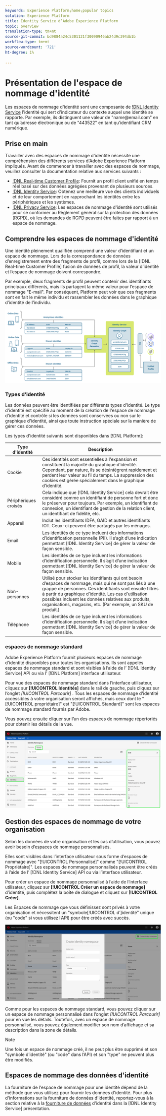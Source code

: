 ```yaml
---
keywords: Experience Platform;home;popular topics
solution: Experience Platform
title: Identity Service d’Adobe Experience Platform
topic: overview
translation-type: tm+mt
source-git-commit: bd9884a24c5301121f30090946ab24d9c394db1b
workflow-type: tm+mt
source-wordcount: '721'
ht-degree: 1%

---
```



# Présentation de l&#39;espace de nommage d&#39;identité

Les espaces de nommage d&#39;identité sont une composante de [!DNL Identity Service](./home.md) l&#39;identité qui sert d&#39;indicateur du contexte auquel une identité se rapporte. Par exemple, ils distinguent une valeur de &quot;name<span>@email.com&quot; en tant qu’adresse électronique ou de &quot;443522&quot; en tant qu’identifiant CRM numérique.

## Prise en main

Travailler avec des espaces de nommage d&#39;identité nécessite une compréhension des différents services d&#39;Adobe Experience Platform impliqués. Avant de commencer à travailler avec des espaces de nommage, veuillez consulter la documentation relative aux services suivants :

- [!DNL Real-time Customer Profile](../profile/home.md): Fournit un profil client unifié en temps réel basé sur des données agrégées provenant de plusieurs sources.
- [!DNL Identity Service](./home.md): Obtenez une meilleure vue des clients individuels et de leur comportement en rapprochant les identités entre les périphériques et les systèmes.
- [!DNL Privacy Service](../privacy-service/home.md): Les espaces de nommage d&#39;identité sont utilisés pour se conformer au Règlement général sur la protection des données (RGPD), où les demandes de RGPD peuvent être faites par rapport à un espace de nommage.

## Comprendre les espaces de nommage d&#39;identité

Une identité pleinement qualifiée comprend une valeur d’identifiant et un espace de nommage. Lors de la correspondance de données d’enregistrement entre des fragments de profil, comme lors de la [!DNL Real-time Customer Profile] fusion de données de profil, la valeur d’identité et l’espace de nommage doivent correspondre.

Par exemple, deux fragments de profil peuvent contenir des identifiants principaux différents, mais ils partagent la même valeur pour l’espace de nommage &quot;E-mail&quot;. Par conséquent, Platform peut voir que ces fragments sont en fait le même individu et rassembler les données dans le graphique d’identité de l’individu.

![](images/identity-service-stitching.png)

### Types d’identité

Les données peuvent être identifiées par différents types d&#39;identité. Le type d&#39;identité est spécifié au moment de la création de l&#39;espace de nommage d&#39;identité et contrôle si les données sont conservées ou non sur le graphique d&#39;identité, ainsi que toute instruction spéciale sur la manière de gérer ces données.

Les types d&#39;identité suivants sont disponibles dans [!DNL Platform]:

| Type d&#39;identité | Description |
| --- | --- |
| Cookie | Ces identités sont essentielles à l&#39;expansion et constituent la majorité du graphique d&#39;identité. Cependant, par nature, ils se désintègrent rapidement et perdent leur valeur au fil du temps. La suppression des cookies est gérée spécialement dans le graphique d&#39;identité. |
| Périphériques croisés | Cela indique que [!DNL Identity Service] cela devrait être considéré comme un identifiant de personne fort et donc le préserver pour toujours. Par exemple, un identifiant de connexion, un identifiant de gestion de la relation client, un identifiant de fidélité, etc. |
| Appareil | Inclut les identifiants IDFA, GAID et autres identifiants IOT. Ceux-ci peuvent être partagés par les ménages. |
| Email | Les identités de ce type incluent des informations d’identification personnelle (PII). Il s’agit d’une indication permettant [!DNL Identity Service] de gérer la valeur de façon sensible. |
| Mobile | Les identités de ce type incluent les informations d’identification personnelle. Il s’agit d’une indication permettant [!DNL Identity Service] de gérer la valeur de façon sensible. |
| Non-personnes | Utilisé pour stocker les identifiants qui ont besoin d’espaces de nommage, mais qui ne sont pas liés à une grappe de personnes. Ces identifiants sont ensuite filtrés à partir du graphique d’identité. Les cas d&#39;utilisation possibles incluent les données relatives aux produits, organisations, magasins, etc. (Par exemple, un SKU de produit.) |
| Téléphone | Les identités de ce type incluent les informations d’identification personnelle. Il s’agit d’une indication permettant [!DNL Identity Service] de gérer la valeur de façon sensible. |

### espaces de nommage standard

Adobe Experience Platform fournit plusieurs espaces de nommage d&#39;identité disponibles pour toutes les organisations. Ils sont appelés espaces de nommage standard et sont visibles à l’aide de l’ [!DNL Identity Service] API ou via l’ [!DNL Platform] interface utilisateur.

Pour vue des espaces de nommage standard dans l’interface utilisateur, cliquez sur **[!UICONTROL Identités]** dans le rail de gauche, puis cliquez sur l’onglet *[!UICONTROL Parcourir]* . Tous les espaces de nommage d&#39;identité accessibles à votre organisation seront affichés, mais ceux dont le &quot;[!UICONTROL propriétaire]&quot; est &quot;[!UICONTROL Standard]&quot; sont les espaces de nommage standard fournis par Adobe.

Vous pouvez ensuite cliquer sur l’un des espaces de nommage répertoriés pour obtenir les détails de la vue.

![](./images/standard-namespace-detail.png)

## Gestion des espaces de nommage de votre organisation

Selon les données de votre organisation et les cas d’utilisation, vous pouvez avoir besoin d’espaces de nommage personnalisés.

Elles sont visibles dans l’interface utilisateur sous forme d’espaces de nommage avec &quot;[!UICONTROL Personnalisé]&quot; comme &quot;[!UICONTROL Propriétaire]&quot;. Les espaces de nommage personnalisés peuvent être créés à l’aide de l’ [!DNL Identity Service] API ou via l’interface utilisateur.

Pour créer un espace de nommage personnalisé à l’aide de l’interface utilisateur, cliquez sur **[!UICONTROL Créer un espace de nommage]** d’identité, puis complétez la boîte de dialogue et cliquez sur **[!UICONTROL Créer]**.

Les Espaces de nommage que vous définissez sont privés à votre organisation et nécessitent un &quot;symbole[!UICONTROL d’]identité&quot; unique (ou &quot;code&quot; si vous utilisez l’API) pour être créés avec succès.

![](./images/create-identity-namespace.png)

Comme pour les espaces de nommage standard, vous pouvez cliquer sur un espace de nommage personnalisé dans l’onglet *[!UICONTROL Parcourir]* pour en vue les détails. Toutefois, avec un espace de nommage personnalisé, vous pouvez également modifier son nom d’affichage et sa description dans la zone de détails.

>[!NOTE]
>
>Une fois un espace de nommage créé, il ne peut plus être supprimé et son &quot;symbole d’identité&quot; (ou &quot;code&quot; dans l’API) et son &quot;type&quot; ne peuvent plus être modifiés.

## Espaces de nommage des données d&#39;identité

La fourniture de l&#39;espace de nommage pour une identité dépend de la méthode que vous utilisez pour fournir les données d&#39;identité. Pour plus d&#39;informations sur la fourniture de données d&#39;identité, reportez-vous à la section relative à la [fourniture de données](./home.md#supplying-identity-data-to-identity-service) d&#39;identité dans la [!DNL Identity Service] présentation.
